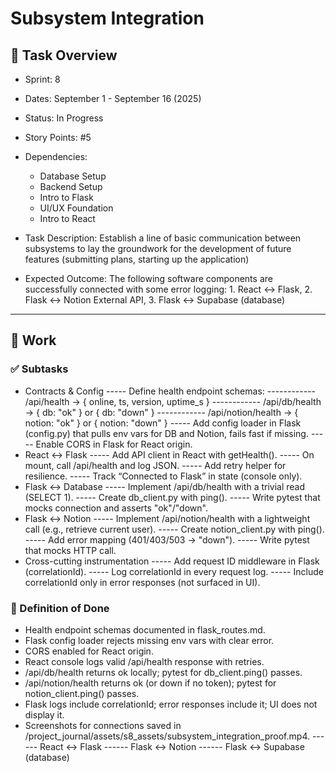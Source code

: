 # Subsystem Integration

## 📝 Task Overview
* Sprint: 8
* Dates: September 1 - September 16 (2025)
* Status: In Progress
* Story Points: #5
* Dependencies:
  * Database Setup
  * Backend Setup
  * Intro to Flask
  * UI/UX Foundation
  * Intro to React

* Task Description: Establish a line of basic communication between subsystems to lay the groundwork for the development of future features (submitting plans, starting up the application)
* Expected Outcome: The following software components are successfully connected with some error logging: 1. React ↔ Flask, 2. Flask ↔ Notion External API, 3. Flask ↔ Supabase (database)

---

## 🔧 Work

### ✅ Subtasks
- Contracts & Config
----- Define health endpoint schemas:
------------ /api/health → { online, ts, version, uptime_s }
------------ /api/db/health → { db: "ok" } or { db: "down" }
------------ /api/notion/health → { notion: "ok" } or { notion: "down" }
----- Add config loader in Flask (config.py) that pulls env vars for DB and Notion, fails fast if missing.
----- Enable CORS in Flask for React origin.
- React ↔ Flask
----- Add API client in React with getHealth().
----- On mount, call /api/health and log JSON.
----- Add retry helper for resilience.
----- Track “Connected to Flask” in state (console only).
- Flask ↔ Database
----- Implement /api/db/health with a trivial read (SELECT 1).
----- Create db_client.py with ping().
----- Write pytest that mocks connection and asserts "ok"/"down".
- Flask ↔ Notion
----- Implement /api/notion/health with a lightweight call (e.g., retrieve current user).
----- Create notion_client.py with ping().
----- Add error mapping (401/403/503 → "down").
----- Write pytest that mocks HTTP call.
- Cross-cutting instrumentation
----- Add request ID middleware in Flask (correlationId).
----- Log correlationId in every request log.
----- Include correlationId only in error responses (not surfaced in UI).

### 📘 Definition of Done
- Health endpoint schemas documented in flask_routes.md.
- Flask config loader rejects missing env vars with clear error.
- CORS enabled for React origin.
- React console logs valid /api/health response with retries.
- /api/db/health returns ok locally; pytest for db_client.ping() passes.
- /api/notion/health returns ok (or down if no token); pytest for notion_client.ping() passes.
- Flask logs include correlationId; error responses include it; UI does not display it.
- Screenshots for connections saved in /project_journal/assets/s8_assets/subsystem_integration_proof.mp4.
------ React <-> Flask
------ Flask <-> Notion
------ Flask <-> Supabase (database)